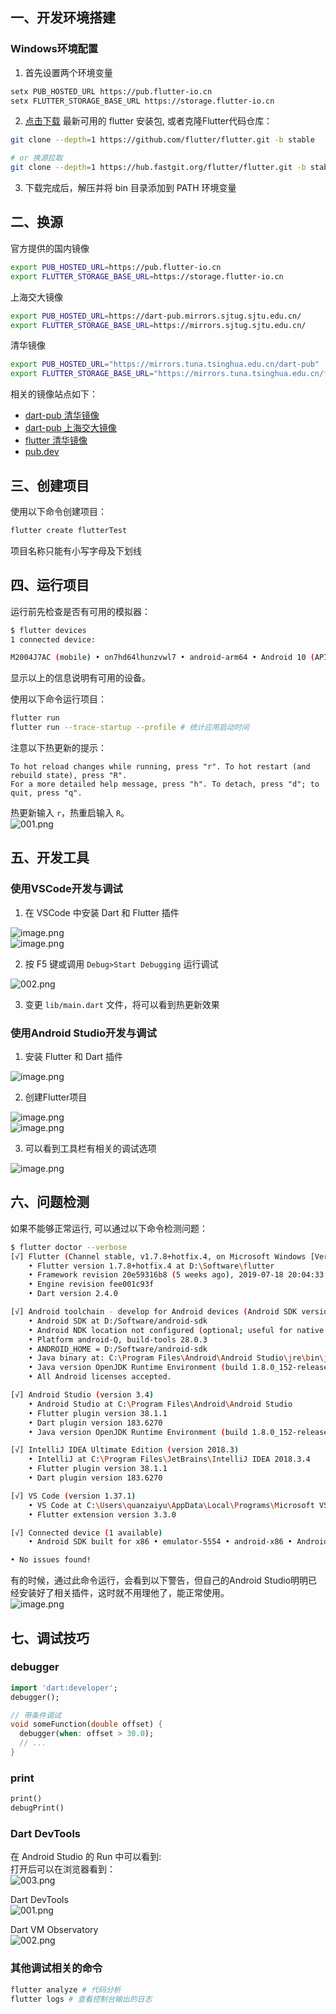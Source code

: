 <a name="9e6adf50"></a>
## 一、开发环境搭建
<a name="teSF1"></a>
### Windows环境配置

1. 首先设置两个环境变量

```bash
setx PUB_HOSTED_URL https://pub.flutter-io.cn
setx FLUTTER_STORAGE_BASE_URL https://storage.flutter-io.cn
```

2. [点击下载](https://flutter.io/sdk-archive/#windows) 最新可用的 flutter 安装包, 或者克隆Flutter代码仓库：
```bash
git clone --depth=1 https://github.com/flutter/flutter.git -b stable

# or 换源拉取
git clone --depth=1 https://hub.fastgit.org/flutter/flutter.git -b stable
```

3. 下载完成后，解压并将 bin 目录添加到 PATH 环境变量

<a name="8Hx9H"></a>
## 二、换源
官方提供的国内镜像
```bash
export PUB_HOSTED_URL=https://pub.flutter-io.cn
export FLUTTER_STORAGE_BASE_URL=https://storage.flutter-io.cn
```

上海交大镜像
```bash
export PUB_HOSTED_URL=https://dart-pub.mirrors.sjtug.sjtu.edu.cn/
export FLUTTER_STORAGE_BASE_URL=https://mirrors.sjtug.sjtu.edu.cn/
```

清华镜像
```bash
export PUB_HOSTED_URL="https://mirrors.tuna.tsinghua.edu.cn/dart-pub"
export FLUTTER_STORAGE_BASE_URL="https://mirrors.tuna.tsinghua.edu.cn/flutter"
```

相关的镜像站点如下：

- [dart-pub 清华镜像](https://mirror.tuna.tsinghua.edu.cn/help/dart-pub/)
- [dart-pub 上海交大镜像](https://dart-pub.mirrors.sjtug.sjtu.edu.cn/)
- [flutter 清华镜像](https://mirror.tuna.tsinghua.edu.cn/help/flutter/)
- [pub.dev](https://pub.flutter-io.cn/)

<a name="39da6755"></a>
## 三、创建项目
使用以下命令创建项目：
```bash
flutter create flutterTest
```

项目名称只能有小写字母及下划线

<a name="fa4aa1b9"></a>
## 四、运行项目
运行前先检查是否有可用的模拟器：
```bash
$ flutter devices
1 connected device:

M2004J7AC (mobile) • on7hd64lhunzvwl7 • android-arm64 • Android 10 (API 29)
```

显示以上的信息说明有可用的设备。

使用以下命令运行项目：
```bash
flutter run
flutter run --trace-startup --profile # 统计应用启动时间
```

注意以下热更新的提示：
```
To hot reload changes while running, press "r". To hot restart (and rebuild state), press "R".
For a more detailed help message, press "h". To detach, press "d"; to quit, press "q".
```

热更新输入 `r`，热重启输入 `R`。<br />![001.png](https://cdn.nlark.com/yuque/0/2020/png/2213540/1605079608093-23d04391-d26d-4efa-96f6-89cd9e0e3d88.png#align=left&display=inline&height=624&originHeight=835&originWidth=455&size=22993&status=done&style=none&width=340)

<a name="e2db3b96"></a>
## 五、开发工具
<a name="7hf3y"></a>
### 使用VSCode开发与调试

1. 在 VSCode 中安装 Dart 和 Flutter 插件

![image.png](https://cdn.nlark.com/yuque/0/2020/png/2213540/1605062629501-4b16037b-242c-4834-8ae6-246305e272fe.png#align=left&display=inline&height=156&originHeight=156&originWidth=750&size=23299&status=done&style=none&width=750)<br />![image.png](https://cdn.nlark.com/yuque/0/2020/png/2213540/1605062606639-72845dfd-0291-4269-b06f-c5dbc5b2c005.png#align=left&display=inline&height=153&originHeight=153&originWidth=746&size=22982&status=done&style=none&width=746)

2. 按 F5 键或调用 `Debug>Start Debugging` 运行调试

![002.png](https://cdn.nlark.com/yuque/0/2020/png/2213540/1605079663436-bccd145d-80f3-4d01-bcbf-5f84594dd7cd.png#align=left&display=inline&height=680&originHeight=680&originWidth=1408&size=103205&status=done&style=none&width=1408)

3. 变更 `lib/main.dart` 文件，将可以看到热更新效果

<a name="OZy4z"></a>
### 使用Android Studio开发与调试

1. 安装 Flutter 和 Dart 插件

![image.png](https://cdn.nlark.com/yuque/0/2020/png/2213540/1605062543773-bad5c6b5-1f32-4daf-8df6-d54af27374f6.png#align=left&display=inline&height=250&originHeight=250&originWidth=971&size=46143&status=done&style=none&width=971)

2. 创建Flutter项目

![image.png](https://cdn.nlark.com/yuque/0/2020/png/2213540/1608081105546-ca58d927-6fec-43af-9d73-264d920fb6ca.png#align=left&display=inline&height=112&originHeight=223&originWidth=522&size=35812&status=done&style=none&width=261)<br />![image.png](https://cdn.nlark.com/yuque/0/2020/png/2213540/1608081363325-7b8df86e-f974-4f00-a869-ff8a7679ddcf.png#align=left&display=inline&height=325&originHeight=650&originWidth=900&size=58358&status=done&style=none&width=450)

3. 可以看到工具栏有相关的调试选项

![image.png](https://cdn.nlark.com/yuque/0/2020/png/2213540/1605062727027-71265d49-2d88-4d69-8981-149501c12f2d.png#align=left&display=inline&height=375&originHeight=375&originWidth=1914&size=128339&status=done&style=none&width=1914)

<a name="b2b4597c"></a>
## 六、问题检测
如果不能够正常运行, 可以通过以下命令检测问题：
```bash
$ flutter doctor --verbose
[√] Flutter (Channel stable, v1.7.8+hotfix.4, on Microsoft Windows [Version 10.0.17134.950], locale zh-CN)
    • Flutter version 1.7.8+hotfix.4 at D:\Software\flutter
    • Framework revision 20e59316b8 (5 weeks ago), 2019-07-18 20:04:33 -0700
    • Engine revision fee001c93f
    • Dart version 2.4.0

[√] Android toolchain - develop for Android devices (Android SDK version 28.0.3)
    • Android SDK at D:/Software/android-sdk
    • Android NDK location not configured (optional; useful for native profiling support)
    • Platform android-Q, build-tools 28.0.3
    • ANDROID_HOME = D:/Software/android-sdk
    • Java binary at: C:\Program Files\Android\Android Studio\jre\bin\java
    • Java version OpenJDK Runtime Environment (build 1.8.0_152-release-1343-b01)
    • All Android licenses accepted.

[√] Android Studio (version 3.4)
    • Android Studio at C:\Program Files\Android\Android Studio
    • Flutter plugin version 38.1.1
    • Dart plugin version 183.6270
    • Java version OpenJDK Runtime Environment (build 1.8.0_152-release-1343-b01)

[√] IntelliJ IDEA Ultimate Edition (version 2018.3)
    • IntelliJ at C:\Program Files\JetBrains\IntelliJ IDEA 2018.3.4
    • Flutter plugin version 38.1.1
    • Dart plugin version 183.6270

[√] VS Code (version 1.37.1)
    • VS Code at C:\Users\quanzaiyu\AppData\Local\Programs\Microsoft VS Code
    • Flutter extension version 3.3.0

[√] Connected device (1 available)
    • Android SDK built for x86 • emulator-5554 • android-x86 • Android 7.0 (API 24) (emulator)

• No issues found!
```

有的时候，通过此命令运行，会看到以下警告，但自己的Android Studio明明已经安装好了相关插件，这时就不用理他了，能正常使用。<br />![image.png](https://cdn.nlark.com/yuque/0/2020/png/2213540/1605062446726-81a0568f-31b8-4e7d-8474-72431e910832.png#align=left&display=inline&height=330&originHeight=330&originWidth=1185&size=615409&status=done&style=none&width=1185)

<a name="b7c0bfff"></a>
## 七、调试技巧
<a name="debugger"></a>
### debugger
```dart
import 'dart:developer';
debugger();

// 带条件调试
void someFunction(double offset) {
  debugger(when: offset > 30.0);
  // ...
}
```

<a name="print"></a>
### print
```dart
print()
debugPrint()
```

<a name="c7ee60cc"></a>
### Dart DevTools
在 Android Studio 的 Run 中可以看到:<br />打开后可以在浏览器看到：<br />![003.png](https://cdn.nlark.com/yuque/0/2020/png/2213540/1608025791916-39a7575e-1ddc-4168-af8e-536c2e455580.png#align=left&display=inline&height=375&originHeight=375&originWidth=836&size=21748&status=done&style=none&width=836)

Dart DevTools<br />![001.png](https://cdn.nlark.com/yuque/0/2020/png/2213540/1608025805868-19df50d0-fd1f-4531-810d-566ad7ac2b4f.png#align=left&display=inline&height=1040&originHeight=1040&originWidth=1918&size=113397&status=done&style=none&width=1918)

Dart VM Observatory<br />![002.png](https://cdn.nlark.com/yuque/0/2020/png/2213540/1608025817697-4ede7fce-f4a1-4cc8-94fe-5857a41fd2bf.png#align=left&display=inline&height=1040&originHeight=1040&originWidth=1918&size=90231&status=done&style=none&width=1918)

<a name="f0f38ebd"></a>
### 其他调试相关的命令
```bash
flutter analyze # 代码分析
flutter logs # 查看控制台输出的日志
```


